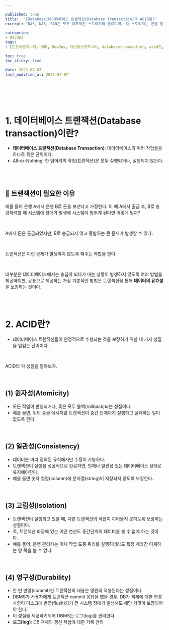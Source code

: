 ```yaml
---

published: true
title:  "[Database]데이터베이스 트랜잭션(Database Transaction)과 ACID란?"
excerpt: "DAS, NAS, SAN은 모두 대표적인 스토리지의 종류이며, 각 스토리지는 연결 방식에 차이가 있다"

categories:
- DevOps
tags:
- [인프라엔지니어, SRE, DevOps, 데브옵스엔지니어, databasetransaction, acid란, 데이터베이스트랜잭션이란]

toc: true
toc_sticky: true

date: 2022-07-07
last_modified_at: 2022-07-07

---
```


<br/><br/>

# 1. 데이터베이스 트랜잭션(Database transaction)이란?

- **데이터베이스 트랜잭션(Database Transaction)**: 데이터베이스의 여러 작업들을 하나로 묶은 단위이다.
- All-or-Nothing: 한 덩어리의 작업(트랜잭션)은 모두 실행되거나, 실행되지 않는다.

<br/><br/>

## 🤔 트랜잭션이 필요한 이유

예를 들어 은행 A에서 은행 B로 돈을 보낸다고 가정한다. 이 때 A에서 출금 후, B로 송금하려할 때 시스템에 장애가 발생해 시스템이 멈추게 된다면 어떻게 될까?

<br/>

A에서 돈은 출금되었지만, B로 송금되지 않고 증발하는 큰 문제가 발생할 수 있다.

<br/>

트랜잭션은 이런 문제가 발생하지 않도록 해주는 역할을 한다.

<br/>

대부분은 데이터베이스에서는 송금이 되다가 마는 상황이 발생하지 않도록 여러 방법을 제공하지만, 공통으로 제공하는 가장 기본적인 방법은 트랜잭션을 통해 **데이터의 유효성**을 보장하는 것이다.

<br/><br/>

# 2. ACID란?

- 데이터베이스 트랜잭션들이 안정적으로 수행되는 것을 보장하기 위한 네 가지 성질을 일컫는 단어이다.

<br/>

ACID의 각 성질을 알아보자.

<br/>

## (1) 원자성(Atomicity)

- 모든 작업이 반영되거나, 혹은 모두 롤백(rollback)되는 성질이다.
- 예를 들면, 위의 송금 예시처럼 트랜잭션이 중간 단계까지 실행하고 실패하는 일이 없도록 한다.

<br/>

## (2) 일관성(Consistency)

- 데이터는 미리 정의된 규칙에서만 수정이 가능하다.
- 트랜잭션이 실행을 성공적으로 완료하면, 언제나 일관성 있는 데이터베이스 상태로 유지해야한다.
- 예를 들면 숫자 컬럼(column)에 문자열(string)이 저장되지 않도록 보장한다.

<br/>

## (3) 고립성(Isolation)

- 트랜잭션이 실행되고 있을 때, 다른 트랜잭션의 작업이 끼어들지 못하도록 보장하는 성질이다.
- 즉, 트랜잭션 바깥에 있는 어떤 연산도 중간단계의 데이터를 볼 수 없게 하는 것이다.
- 예를 들어, 은행 관리자는 이체 작업 도중 쿼리를 실행하더라도 특정 계좌간 이체하는 양 쪽을 볼 수 없다.

<br/>

## (4) 영구성(Durability)

- 한 번 반영(commit)된 트랜잭션의 내용은 영원히 적용된다는 성질이다.
- DBMS가 사용자에게 트랜잭션 commit 응답을 했을 경우, DB가 객체에 대한 변경사항이 디스크에 반영(flush)되기 전 시스템 장애가 발생해도 해당 커밋이 보장되어야 한다.
- 이 성질을 제공하기위해 DBMS는 로그(log)를 관리한다.
- **로그(log)**: DB 객체의 갱신 작업에 대한 기록 관리

<br/><br/>
